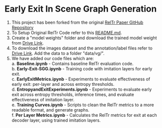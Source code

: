 # Early Exit In Scene Graph Generation

1. This project has been forked from the original [RelTr Paper GitHub Repository](https://github.com/yrcong/RelTR)
2. To Setup Original RelTr Code refer to this [README.md](https://github.com/yrcong/RelTR/blob/main/README.md).
3. Create a "model weights" folder and download the trained model weight from [Drive Link](https://drive.google.com/drive/folders/16AjFdYgA57YxjjuQt3iWF892tQcPkPoh?usp=sharing).
4. To download the images dataset and the annotation/label files refer to [Drive Link](https://drive.google.com/drive/folders/1rSjJYvZb84bNtn77Nuwdq1oRRSl3_Eyv?usp=sharing). Add the data to a folder "data/vg/".
5. We have added our code files which are: \
	a. **Baseline.ipynb** - Contains baseline RelTr evaluation code. \
	b. **Early-Exit-SGG.ipynb** - Training code with imitation layers for early exit. \
	c. **EarlyExitMetrics.ipynb** - Experiments to evaluate effectiveness of early exit: per-layer and across entropy thresholds. \
	d. **EntropyandExitExperiments.ipynb** - Experiments to evaluate early exit across entropy thresholds, inference times, and evaluate effectiveness of imitation layer. \
	e. **Training Curves.ipynb** - Scripts to clean the RelTr metrics to a more readable format, and generate graphs. \
	f. **Per Layer Metrics.ipynb** - Calculates the RelTr metrics for exit at each decoder layer, using trained imitation layers.